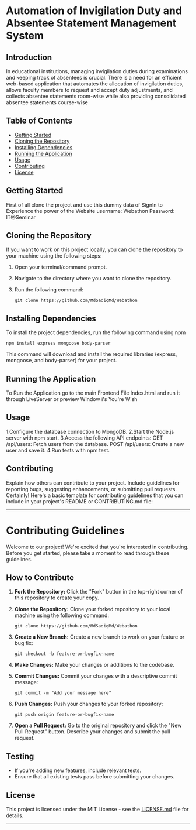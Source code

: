 # Automation of Invigilation Duty and Absentee Statement Management System

## Introduction

In educational institutions, managing invigilation duties during examinations and keeping track of absentees is crucial. There is a need for an efficient web-based application that automates the allocation of invigilation duties, allows faculty members to request and accept duty adjustments, and collects absentee statements room-wise while also providing consolidated absentee statements course-wise

## Table of Contents

- [Getting Started](#getting-started)
- [Cloning the Repository](#cloning-the-repository)
- [Installing Dependencies](#installing-dependencies)
- [Running the Application](#running-the-application)
- [Usage](#usage)
- [Contributing](#contributing)
- [License](#license)

## Getting Started

First of all clone the project and use this dummy data of SignIn to Experience the power of the Website
username: Webathon
Password: IT@Seminar

## Cloning the Repository

If you want to work on this project locally, you can clone the repository to your machine using the following steps:

1. Open your terminal/command prompt.
2. Navigate to the directory where you want to clone the repository.
3. Run the following command:

   ```
   git clone https://github.com/MdSadiqMd/Webathon
   ```
   
## Installing Dependencies

To install the project dependencies, run the following command using npm
```
npm install express mongoose body-parser
```
This command will download and install the required libraries (express, mongoose, and body-parser) for your project.

## Running the Application

To Run the Application go to the main Frontend File Index.html and run it through LiveServer or preview WIndow i's You're Wish

## Usage

1.Configure the database connection to MongoDB.
2.Start the Node.js server with npm start.
3.Access the following API endpoints:
    GET /api/users: Fetch users from the database.
    POST /api/users: Create a new user and save it.
4.Run tests with npm test.

## Contributing

Explain how others can contribute to your project. Include guidelines for reporting bugs, suggesting enhancements, or submitting pull requests.
Certainly! Here's a basic template for contributing guidelines that you can include in your project's README or CONTRIBUTING.md file:

---

# Contributing Guidelines

Welcome to our project! We're excited that you're interested in contributing. Before you get started, please take a moment to read through these guidelines.

## How to Contribute

1. **Fork the Repository:** Click the "Fork" button in the top-right corner of this repository to create your copy.

2. **Clone the Repository:** Clone your forked repository to your local machine using the following command:
   ```
   git clone https://github.com/MdSadiqMd/Webathon
   ```

3. **Create a New Branch:** Create a new branch to work on your feature or bug fix:
   ```
   git checkout -b feature-or-bugfix-name
   ```

4. **Make Changes:** Make your changes or additions to the codebase.

5. **Commit Changes:** Commit your changes with a descriptive commit message:
   ```
   git commit -m "Add your message here"
   ```

6. **Push Changes:** Push your changes to your forked repository:
   ```
   git push origin feature-or-bugfix-name
   ```

7. **Open a Pull Request:** Go to the original repository and click the "New Pull Request" button. Describe your changes and submit the pull request.

## Testing

- If you're adding new features, include relevant tests.
- Ensure that all existing tests pass before submitting your changes.

## License

This project is licensed under the MIT License - see the [LICENSE.md](LICENSE.md) file for details.

---
